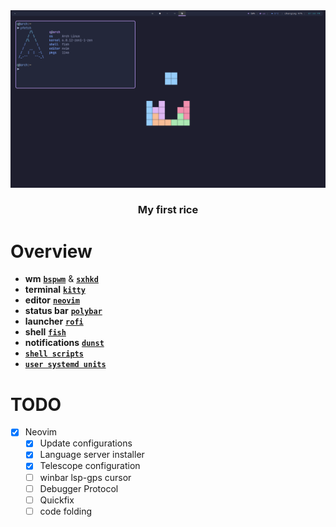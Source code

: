<div align="center">

<img src="images/my_rice.png" alt="">

### My first rice

</div>

# Overview
- **wm** [**`bspwm`**](https://github.com/hok7z/dotfiles/tree/main/.config/bspwm) & [**`sxhkd`**](https://github.com/hok7z/dotfiles/tree/main/.config/sxhkd)
- **terminal** [**`kitty`**](https://github.com/hok7z/dotfiles/tree/main/.config/kitty)
- **editor** [**`neovim`**](https://github.com/hok7z/dotfiles/tree/main/.config/nvim)
- **status bar** [**`polybar`**](https://github.com/hok7z/dotfiles/tree/main/.config/polybar)
- **launcher** [**`rofi`**](https://github.com/hok7z/dotfiles/tree/main/.config/rofi)
- **shell** [**`fish`**](https://github.com/hok7z/dotfiles/tree/main/.config/fish)
- **notifications** [**`dunst`**](https://github.com/hok7z/dotfiles/tree/main/.config/dunst)
- [**`shell scripts`**](https://github.com/hok7z/dotfiles/tree/main/.config/scripts)
- [**`user systemd units`**](https://github.com/hok7z/dotfiles/tree/main/.config/systemd/user)


# TODO
- [x] Neovim
    - [x] Update configurations
    - [x] Language server installer
    - [x] Telescope configuration
    - [ ] winbar lsp-gps cursor
    - [ ] Debugger Protocol
    - [ ] Quickfix
    - [ ] code folding
